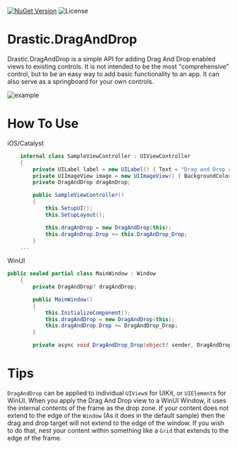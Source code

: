 [![NuGet Version](https://img.shields.io/nuget/v/Drastic.DragAndDrop.svg)](https://www.nuget.org/packages/Drastic.DragAndDrop/) ![License](https://img.shields.io/badge/License-MIT-blue.svg)

# Drastic.DragAndDrop

Drastic.DragAndDrop is a simple API for adding Drag And Drop enabled views to existing controls. It is not intended to be the most "comprehensive" control, but to be an easy way to add basic functionality to an app. It can also serve as a springboard for your own controls.

![example](https://user-images.githubusercontent.com/898335/209426614-d6a21f90-245e-4f90-8f32-bcb70cb529db.gif)

# How To Use

iOS/Catalyst

```c#
    internal class SampleViewController : UIViewController
    {
        private UILabel label = new UILabel() { Text = "Drag and Drop an image onto the window..." };
        private UIImageView image = new UIImageView() { BackgroundColor = UIColor.Gray };
        private DragAndDrop dragAnDrop;

        public SampleViewController()
        {
            this.SetupUI();
            this.SetupLayout();

            this.dragAnDrop = new DragAndDrop(this);
            this.dragAnDrop.Drop += this.DragAnDrop_Drop;
        }
    ...
```

WinUI

```c#
public sealed partial class MainWindow : Window
    {
        private DragAndDrop? dragAndDrop;

        public MainWindow()
        {
            this.InitializeComponent();
            this.dragAndDrop = new DragAndDrop(this);
            this.dragAndDrop.Drop += DragAndDrop_Drop;
        }

        private async void DragAndDrop_Drop(object? sender, DragAndDropOverlayTappedEventArgs e)
```

# Tips

`DragAndDrop` can be applied to individual `UIView`s for UIKit, or `UIElement`s for WinUI. When you apply the Drag And Drop view to a WinUI Window, it uses the internal contents of the frame as the drop zone. If your content does not extend to the edge of the `Window` (As it does in the default sample) then the drag and drop target will not extend to the edge of the window. If you wish to do that, nest your content within something like a `Grid` that extends to the edge of the frame.